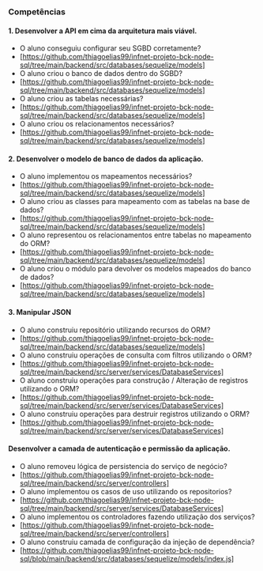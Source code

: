 ### **Competências**
#### **1. Desenvolver a API em cima da arquitetura mais viável.**
- O aluno conseguiu configurar seu SGBD corretamente?
- [https://github.com/thiagoelias99/infnet-projeto-bck-node-sql/tree/main/backend/src/databases/sequelize/models]
- O aluno criou o banco de dados dentro do SGBD?
- [https://github.com/thiagoelias99/infnet-projeto-bck-node-sql/tree/main/backend/src/databases/sequelize/models]
- O aluno criou as tabelas necessárias?
- [https://github.com/thiagoelias99/infnet-projeto-bck-node-sql/tree/main/backend/src/databases/sequelize/models]
- O aluno criou os relacionamentos necessários?
- [https://github.com/thiagoelias99/infnet-projeto-bck-node-sql/tree/main/backend/src/databases/sequelize/models]

#### **2. Desenvolver o modelo de banco de dados da aplicação.**
- O aluno implementou os mapeamentos necessários?
- [https://github.com/thiagoelias99/infnet-projeto-bck-node-sql/tree/main/backend/src/databases/sequelize/models]
- O aluno criou as classes para mapeamento com as tabelas na base de dados?
- [https://github.com/thiagoelias99/infnet-projeto-bck-node-sql/tree/main/backend/src/databases/sequelize/models]
- O aluno representou os relacionamentos entre tabelas no mapeamento do ORM?
- [https://github.com/thiagoelias99/infnet-projeto-bck-node-sql/tree/main/backend/src/databases/sequelize/models]
- O aluno criou o módulo para devolver os modelos mapeados do banco de dados?
- [https://github.com/thiagoelias99/infnet-projeto-bck-node-sql/tree/main/backend/src/databases/sequelize/models]

#### **3. Manipular JSON**
- O aluno construiu repositório utilizando recursos do ORM?
- [https://github.com/thiagoelias99/infnet-projeto-bck-node-sql/tree/main/backend/src/databases/sequelize/models]
- O aluno construiu operações de consulta com filtros utilizando o ORM?
- [https://github.com/thiagoelias99/infnet-projeto-bck-node-sql/tree/main/backend/src/server/services/DatabaseServices]
- O aluno construiu operações para construção / Alteração de registros utilizando o ORM?
- [https://github.com/thiagoelias99/infnet-projeto-bck-node-sql/tree/main/backend/src/server/services/DatabaseServices]
- O aluno construiu operações para destruir registros utilizando o ORM?
- [https://github.com/thiagoelias99/infnet-projeto-bck-node-sql/tree/main/backend/src/server/services/DatabaseServices]

#### **Desenvolver a camada de autenticação e permissão da aplicação.**
- O aluno removeu lógica de persistencia do serviço de negócio?
- [https://github.com/thiagoelias99/infnet-projeto-bck-node-sql/tree/main/backend/src/server/controllers]
- O aluno implementou os casos de uso utilizando os repositorios?
- [https://github.com/thiagoelias99/infnet-projeto-bck-node-sql/tree/main/backend/src/server/services/DatabaseServices]
- O aluno implementou os controladores fazendo utilização dos serviços?
- [https://github.com/thiagoelias99/infnet-projeto-bck-node-sql/tree/main/backend/src/server/controllers]
- O aluno construiu camada de configuração da injeção de dependência?
- [https://github.com/thiagoelias99/infnet-projeto-bck-node-sql/blob/main/backend/src/databases/sequelize/models/index.js]